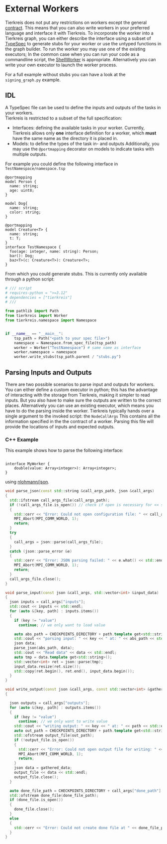 # External Workers

Tierkreis does not put any restrictions on workers except the general [contract](../executors/overview.md).
This means that you can also write workers in your preferred language and interface it with Tierkreis.
To incorporate the worker into a Tierkreis graph, you can either describe the interface using a subset of [TypeSpec](https://typespec.io) to generate stubs for your worker or use the untyped functions in the graph builder.
To run the worker you may use one of the existing executors;
In the common case when you can run your code as a commandline script, the [ShellWorker](../executors/shell.md) is appropriate.
Alternatively you can write your own executor to launch the worker process.

For a full example without stubs you can have a look at the `signing_graph.py` example.

## IDL

A TypeSpec file can be used to define the inputs and outputs of the tasks in your workers.  
Tierkreis is restricted to a subset of the full specification:

- Interfaces: defining the available tasks in your worker. Currently, Tierkreis allows only **one** interface definition for a worker, which **must** have the same name as the directory it is placed in.
- Models: to define the types of the task in- and outputs
  Additionally, you may use the `@portmapping` decorator on models to indicate tasks with multiple outputs.

For example you could define the following interface in `TestNamespace/namespace.tsp`

```tsp
@portmapping
model Person {
  name: string;
  age: uint8;
}

model Dog{
  name: string;
  color: string;
}

@portmapping
model Creature<T> {
  name: string;
  t: T;
}
interface TestNamespace {
  foo(age: integer, name: string): Person;
  bar(): Dog;
  baz<T>(c: Creature<T>): Creature<T>;
}
```

From which you could generate stubs.
This is currently only available through a python script:

```py
# /// script
# requires-python = ">=3.12"
# dependencies = ["tierkreis"]
# ///

from pathlib import Path
from tierkreis import Worker
from tierkreis.namespace import Namespace


if __name__ == "__main__":
    tsp_path = Path("<path to your spec file>")
    namespace = Namespace.from_spec_file(tsp_path)
    worker = Worker("TestNamespace") # same name as interface
    worker.namespace = namespace
    worker.write_stubs(tsp_path.parent / "stubs.py")
```

## Parsing Inputs and Outputs

There are two possible scenarios to parse input and outputs for workers.
You can either define a custom executor in python; this has the advantage of interacting with the storage from Tierkreis, making it simpler to read inputs.
But you also have to make sure the outputs are written to the correct places.
Alternatively you can use an existing executor, which means you have to do the parsing inside the worker.
Tierkreis typically hands over a single argument to the invoked script: the `NodeCallArgs`
This contains all the information specified in the the contract of a worker.
Parsing this file will provide the locations of inputs and expected outputs.

### C++ Example

This example shows how to parse the following interface:

```tsp

interface MyWorker {
    double(value: Array<integer>): Array<integer>;
}
```

using [nlohmann/json](https://github.com/nlohmann/json).

```cpp
void parse_json(const std::string &call_args_path, json &call_args)
{
  std::ifstream call_args_file(call_args_path);
  if (!call_args_file.is_open()) // check if open is necessary for << syntax
  {
    std::cerr << "Error: Could not open configuration file: " << call_args_path << std::endl;
    MPI_Abort(MPI_COMM_WORLD, 1);
    return;
  }
  try
  {
    call_args = json::parse(call_args_file);
  }
  catch (json::parse_error &e)
  {
    std::cerr << "Error: JSON parsing failed: " << e.what() << std::endl;
    MPI_Abort(MPI_COMM_WORLD, 1);
    return;
  }
  call_args_file.close();
}

void parse_input(const json &call_args, std::vector<int> &input_data)
{
  json inputs = call_args["inputs"];
  std::cout << inputs << std::endl;
  for (auto &[key, path] : inputs.items())
  {
    if (key != "value")
      continue; // we only want to load value

    auto abs_path = CHECKPOINTS_DIRECTORY + path.template get<std::string>();
    std::cout << "parsing input: " << key << " at: " << abs_path << std::endl;
    json data;
    parse_json(abs_path, data);
    std::cout << "Read data" << data << std::endl;
    auto tmp = data.template get<std::string>();
    std::vector<int> ret = json::parse(tmp);
    input_data.resize(ret.size());
    std::copy(ret.begin(), ret.end(), input_data.begin());
  }
}

void write_output(const json &call_args, const std::vector<int> &gathered_data)
{

  json outputs = call_args["outputs"];
  for (auto &[key, path] : outputs.items())
  {
    if (key != "value")
      continue; // we only want to write value
    std::cout << "writing output: " << key << " at: " << path << std::endl;
    auto out_path = CHECKPOINTS_DIRECTORY + path.template get<std::string>();
    std::ofstream output_file(out_path);
    if (!output_file.is_open())
    {
      std::cerr << "Error: Could not open output file for writing: " << out_path << std::endl;
      MPI_Abort(MPI_COMM_WORLD, 1);
      return;
    }
    json data = gathered_data;
    output_file << data << std::endl;
    output_file.close();
  }

  auto done_file_path = CHECKPOINTS_DIRECTORY + call_args["done_path"].template get<std::string>();
  std::ofstream done_file(done_file_path);
  if (done_file.is_open())
  {
    done_file.close();
  }
  else
  {
    std::cerr << "Error: Could not create done file at " << done_file_path << std::endl;
  }
}
```
